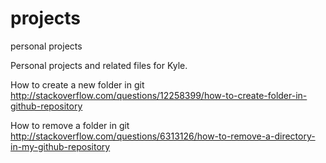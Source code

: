 # projects
personal projects

Personal projects and related files for Kyle.


How to create a new folder in git
http://stackoverflow.com/questions/12258399/how-to-create-folder-in-github-repository

How to remove a folder in git
http://stackoverflow.com/questions/6313126/how-to-remove-a-directory-in-my-github-repository